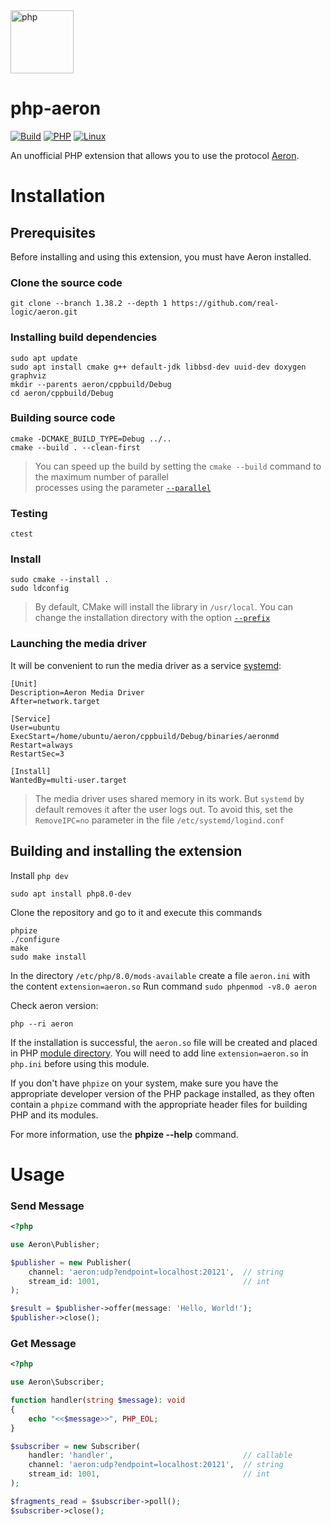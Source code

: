 <img src="https://user-images.githubusercontent.com/44947427/169660344-9298aef6-773f-4451-89e9-cb8de7dfe4af.svg" height="101" alt="php">

# php-aeron

[![Build](https://github.com/RoboTradeCode/aeron-php/actions/workflows/build.yml/badge.svg)](https://github.com/RoboTradeCode/aeron-php/actions/workflows/build.yml)
[![PHP](https://img.shields.io/badge/php-%5E8.0-blue)](https://www.php.net/downloads)
[![Linux](https://img.shields.io/badge/platform-linux-lightgrey)](https://ru.wikipedia.org/wiki/Linux)

An unofficial PHP extension that allows you to use the protocol [Aeron](https://github.com/real-logic/aeron).

# Installation

## Prerequisites
Before installing and using this extension, you must have Aeron installed.

### Clone the source code
```shell
git clone --branch 1.38.2 --depth 1 https://github.com/real-logic/aeron.git
```

### Installing build dependencies
```shell
sudo apt update
sudo apt install cmake g++ default-jdk libbsd-dev uuid-dev doxygen graphviz
mkdir --parents aeron/cppbuild/Debug
cd aeron/cppbuild/Debug
```

### Building source code
```shell
cmake -DCMAKE_BUILD_TYPE=Debug ../..
cmake --build . --clean-first
```

> You can speed up the build by setting the `cmake --build` command to the maximum number of parallel  
> processes using the parameter [`--parallel`](https://cmake.org/cmake/help/latest/manual/cmake.1.html#build-a-project)

### Testing
```shell
ctest
```

### Install
```shell
sudo cmake --install .
sudo ldconfig
```
> By default, CMake will install the library in `/usr/local`. You can change the installation directory
> with the option [`--prefix`](https://cmake.org/cmake/help/latest/variable/CMAKE_INSTALL_PREFIX.html#variable:CMAKE_INSTALL_PREFIX)

### Launching the media driver
It will be convenient to run the media driver as a service [systemd](https://systemd.io/):
```shell
[Unit]
Description=Aeron Media Driver
After=network.target

[Service]
User=ubuntu
ExecStart=/home/ubuntu/aeron/cppbuild/Debug/binaries/aeronmd
Restart=always
RestartSec=3

[Install]
WantedBy=multi-user.target
```

> The media driver uses shared memory in its work. But `systemd` by default removes it after the user logs out. To avoid this, set the `RemoveIPC=no` parameter in the file `/etc/systemd/logind.conf`

## Building and installing the extension
Install `php dev`
```shell
sudo apt install php8.0-dev
```
Clone the repository and go to it and execute this commands
```shell
phpize
./configure
make
sudo make install
```

In the directory `/etc/php/8.0/mods-available` create a file `aeron.ini` with the content `extension=aeron.so`
Run command `sudo phpenmod -v8.0 aeron`

Check aeron version:
```shell
php --ri aeron
```

If the installation is successful, the `aeron.so` file will be created and placed in
PHP [module directory](https://www.php.net/manual/ru/ini.core.php#ini.extension-dir). You will need to add
line `extension=aeron.so` in `php.ini` before using this module.

If you don't have `phpize` on your system, make sure you have the appropriate developer version of the PHP package installed, as they
often contain a `phpize` command with the appropriate header files for building PHP and its modules.

For more information, use the **phpize --help** command.

# Usage

### Send Message

```php
<?php

use Aeron\Publisher;

$publisher = new Publisher(
    channel: 'aeron:udp?endpoint=localhost:20121',  // string
    stream_id: 1001,                                // int
);

$result = $publisher->offer(message: 'Hello, World!');
$publisher->close();
```

### Get Message
```php
<?php

use Aeron\Subscriber;

function handler(string $message): void
{
    echo "<<$message>>", PHP_EOL;
}

$subscriber = new Subscriber(
    handler: 'handler',                             // callable
    channel: 'aeron:udp?endpoint=localhost:20121',  // string
    stream_id: 1001,                                // int
);

$fragments_read = $subscriber->poll();
$subscriber->close();
```
